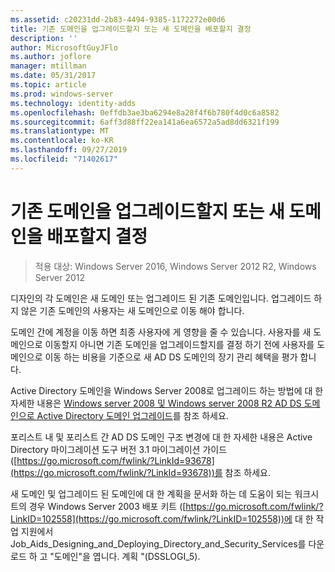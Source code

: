 ```yaml
---
ms.assetid: c20231dd-2b83-4494-9385-1172272e00d6
title: 기존 도메인을 업그레이드할지 또는 새 도메인을 배포할지 결정
description: ''
author: MicrosoftGuyJFlo
ms.author: joflore
manager: mtillman
ms.date: 05/31/2017
ms.topic: article
ms.prod: windows-server
ms.technology: identity-adds
ms.openlocfilehash: 0effdb3ae3ba6294e8a28f4f6b780f4d0c6a8582
ms.sourcegitcommit: 6aff3d88ff22ea141a6ea6572a5ad8dd6321f199
ms.translationtype: MT
ms.contentlocale: ko-KR
ms.lasthandoff: 09/27/2019
ms.locfileid: "71402617"
---
```

# <a name="determining-whether-to-upgrade-existing-domains-or-deploy-new-domains"></a>기존 도메인을 업그레이드할지 또는 새 도메인을 배포할지 결정

>적용 대상: Windows Server 2016, Windows Server 2012 R2, Windows Server 2012

디자인의 각 도메인은 새 도메인 또는 업그레이드 된 기존 도메인입니다. 업그레이드 하지 않은 기존 도메인의 사용자는 새 도메인으로 이동 해야 합니다.  
  
도메인 간에 계정을 이동 하면 최종 사용자에 게 영향을 줄 수 있습니다. 사용자를 새 도메인으로 이동할지 아니면 기존 도메인을 업그레이드할지를 결정 하기 전에 사용자를 도메인으로 이동 하는 비용을 기준으로 새 AD DS 도메인의 장기 관리 혜택을 평가 합니다.  
  
Active Directory 도메인을 Windows Server 2008로 업그레이드 하는 방법에 대 한 자세한 내용은 [Windows server 2008 및 Windows server 2008 R2 AD DS 도메인으로 Active Directory 도메인 업그레이드](https://technet.microsoft.com/library/cc731188.aspx)를 참조 하세요.  
  
포리스트 내 및 포리스트 간 AD DS 도메인 구조 변경에 대 한 자세한 내용은 Active Directory 마이그레이션 도구 버전 3.1 마이그레이션 가이드 ([https://go.microsoft.com/fwlink/?LinkId=93678](https://go.microsoft.com/fwlink/?LinkId=93678))를 참조 하세요.  
  
새 도메인 및 업그레이드 된 도메인에 대 한 계획을 문서화 하는 데 도움이 되는 워크시트의 경우 Windows Server 2003 배포 키트 ([https://go.microsoft.com/fwlink/?LinkID=102558](https://go.microsoft.com/fwlink/?LinkID=102558))에 대 한 작업 지원에서 Job_Aids_Designing_and_Deploying_Directory_and_Security_Services를 다운로드 하 고 "도메인"을 엽니다. 계획 "(DSSLOGI_5).  
  


